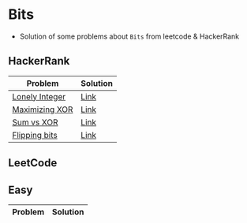 # Bits
- Solution of some problems about  `Bits` from leetcode & HackerRank

<p>

## HackerRank
|Problem|Solution|
|-------|--------|
|[Lonely Integer](https://www.hackerrank.com/challenges/lonely-integer/problem)|[Link](/Bits/Solutions/HackerRank/lonely_integer.cpp)|
|[Maximizing XOR](https://www.hackerrank.com/challenges/maximizing-xor/problem)|[Link](/Bits/Solutions/HackerRank/Maximizing_XOR.cpp)|
|[Sum vs XOR](https://www.hackerrank.com/challenges/sum-vs-xor/problem)|[Link](/Bits/Solutions/HackerRank/sum_vs_xor.cpp)|
|[Flipping bits](https://www.hackerrank.com/challenges/flipping-bits/problem)|[Link](/Bits/Solutions/HackerRank/flipping_bits.cpp)|

</p>

## LeetCode
<p>

## Easy
|Problem|Solution|
|-------|--------|


</p> 